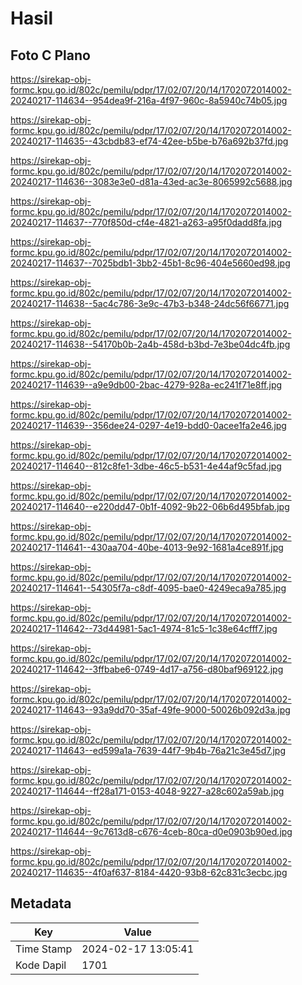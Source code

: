 # Hasil

## Foto C Plano

https://sirekap-obj-formc.kpu.go.id/802c/pemilu/pdpr/17/02/07/20/14/1702072014002-20240217-114634--954dea9f-216a-4f97-960c-8a5940c74b05.jpg

https://sirekap-obj-formc.kpu.go.id/802c/pemilu/pdpr/17/02/07/20/14/1702072014002-20240217-114635--43cbdb83-ef74-42ee-b5be-b76a692b37fd.jpg

https://sirekap-obj-formc.kpu.go.id/802c/pemilu/pdpr/17/02/07/20/14/1702072014002-20240217-114636--3083e3e0-d81a-43ed-ac3e-8065992c5688.jpg

https://sirekap-obj-formc.kpu.go.id/802c/pemilu/pdpr/17/02/07/20/14/1702072014002-20240217-114637--770f850d-cf4e-4821-a263-a95f0dadd8fa.jpg

https://sirekap-obj-formc.kpu.go.id/802c/pemilu/pdpr/17/02/07/20/14/1702072014002-20240217-114637--7025bdb1-3bb2-45b1-8c96-404e5660ed98.jpg

https://sirekap-obj-formc.kpu.go.id/802c/pemilu/pdpr/17/02/07/20/14/1702072014002-20240217-114638--5ac4c786-3e9c-47b3-b348-24dc56f66771.jpg

https://sirekap-obj-formc.kpu.go.id/802c/pemilu/pdpr/17/02/07/20/14/1702072014002-20240217-114638--54170b0b-2a4b-458d-b3bd-7e3be04dc4fb.jpg

https://sirekap-obj-formc.kpu.go.id/802c/pemilu/pdpr/17/02/07/20/14/1702072014002-20240217-114639--a9e9db00-2bac-4279-928a-ec241f71e8ff.jpg

https://sirekap-obj-formc.kpu.go.id/802c/pemilu/pdpr/17/02/07/20/14/1702072014002-20240217-114639--356dee24-0297-4e19-bdd0-0acee1fa2e46.jpg

https://sirekap-obj-formc.kpu.go.id/802c/pemilu/pdpr/17/02/07/20/14/1702072014002-20240217-114640--812c8fe1-3dbe-46c5-b531-4e44af9c5fad.jpg

https://sirekap-obj-formc.kpu.go.id/802c/pemilu/pdpr/17/02/07/20/14/1702072014002-20240217-114640--e220dd47-0b1f-4092-9b22-06b6d495bfab.jpg

https://sirekap-obj-formc.kpu.go.id/802c/pemilu/pdpr/17/02/07/20/14/1702072014002-20240217-114641--430aa704-40be-4013-9e92-1681a4ce891f.jpg

https://sirekap-obj-formc.kpu.go.id/802c/pemilu/pdpr/17/02/07/20/14/1702072014002-20240217-114641--54305f7a-c8df-4095-bae0-4249eca9a785.jpg

https://sirekap-obj-formc.kpu.go.id/802c/pemilu/pdpr/17/02/07/20/14/1702072014002-20240217-114642--73d44981-5ac1-4974-81c5-1c38e64cfff7.jpg

https://sirekap-obj-formc.kpu.go.id/802c/pemilu/pdpr/17/02/07/20/14/1702072014002-20240217-114642--3ffbabe6-0749-4d17-a756-d80baf969122.jpg

https://sirekap-obj-formc.kpu.go.id/802c/pemilu/pdpr/17/02/07/20/14/1702072014002-20240217-114643--93a9dd70-35af-49fe-9000-50026b092d3a.jpg

https://sirekap-obj-formc.kpu.go.id/802c/pemilu/pdpr/17/02/07/20/14/1702072014002-20240217-114643--ed599a1a-7639-44f7-9b4b-76a21c3e45d7.jpg

https://sirekap-obj-formc.kpu.go.id/802c/pemilu/pdpr/17/02/07/20/14/1702072014002-20240217-114644--ff28a171-0153-4048-9227-a28c602a59ab.jpg

https://sirekap-obj-formc.kpu.go.id/802c/pemilu/pdpr/17/02/07/20/14/1702072014002-20240217-114644--9c7613d8-c676-4ceb-80ca-d0e0903b90ed.jpg

https://sirekap-obj-formc.kpu.go.id/802c/pemilu/pdpr/17/02/07/20/14/1702072014002-20240217-114635--4f0af637-8184-4420-93b8-62c831c3ecbc.jpg


## Metadata

| Key        | Value               |
| ---------- | ------------------- |
| Time Stamp | 2024-02-17 13:05:41 |
| Kode Dapil | 1701                |




